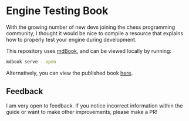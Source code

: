 # Engine Testing Book

With the growing number of new devs joining the chess programming community, I thought it would be nice to compile a resource that explains how to properly test your engine during development.

This repository uses [mdBook](https://rust-lang.github.io/mdBook/), and can be viewed locally by running:

```bash
mdbook serve --open
```

Alternatively, you can view the published book [here](https://dannyhammer.github.io/engine-testing-guide/).

## Feedback

I am very open to feedback. If you notice incorrect information within the guide or want to make other improvements, please make a PR! 
